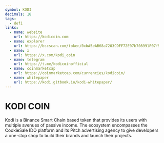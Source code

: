 ```yaml
---
symbol: KODI
decimals: 18
tags:
  - defi
links:
  - name: website
    url: https://kodicoin.com
  - name: explorer
    url: https://bscscan.com/token/0xbA5eAB68a7203C9FF72E07b708991F07f55eF40E
  - name: x
    url: https://x.com/kodi_coin
  - name: telegram
    url: https://t.me/kodicoinofficial
  - name: coinmarketcap
    url: https://coinmarketcap.com/currencies/kodicoin/
  - name: whitepaper
    url: https://kodi.gitbook.io/kodi-whitepaper/
---
```


# KODI COIN

Kodi is a Binance Smart Chain based token that provides its users with multiple avenues of passive income. The ecosystem encompasses the CookieSale IDO platform and its Pitch advertising agency to give developers a one-stop shop to build their brands and launch their projects.
